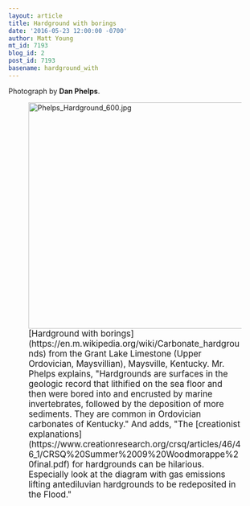 ```yaml
---
layout: article
title: Hardground with borings
date: '2016-05-23 12:00:00 -0700'
author: Matt Young
mt_id: 7193
blog_id: 2
post_id: 7193
basename: hardground_with
---
```

Photograph by **Dan Phelps**.

<figure>
<img src="{{ site.baseurl }}/uploads/2016/Phelps_Hardground_600.jpg" alt="Phelps_Hardground_600.jpg" width="600" height="450" />
<figcaption markdown="span">
<big>[Hardground with borings](https://en.m.wikipedia.org/wiki/Carbonate_hardgrounds) from the Grant Lake Limestone (Upper Ordovician, Maysvillian), Maysville, Kentucky. Mr. Phelps explains, "Hardgrounds are surfaces in the geologic record that lithified on the sea floor and then were bored into and encrusted by marine invertebrates, followed by the deposition of more sediments. They are common in Ordovician carbonates of Kentucky."  And adds, "The [creationist explanations](https://www.creationresearch.org/crsq/articles/46/46_1/CRSQ%20Summer%2009%20Woodmorappe%20final.pdf) for hardgrounds can be hilarious. Especially look at the diagram with gas emissions lifting antediluvian  hardgrounds to be redeposited in the Flood."</big>

</figcaption>
</figure>
